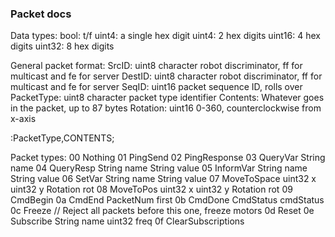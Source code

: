 ### Packet docs
Data types:
bool: t/f
uint4: a single hex digit
uint4: 2 hex digits
uint16: 4 hex digits
uint32: 8 hex digits

General packet format:
SrcID: uint8 character robot discriminator, ff for multicast and fe for server
DestID: uint8 character robot discriminator, ff for multicast and fe for server
SeqID: uint16 packet sequence ID, rolls over
PacketType: uint8 character packet type identifier
Contents: Whatever goes in the packet, up to 87 bytes
Rotation: uint16 0-360, counterclockwise from x-axis

:PacketType,CONTENTS;

Packet types:
00 Nothing
01 PingSend
02 PingResponse
03 QueryVar
    String name
04 QueryResp
    String name
    String value
05 InformVar
    String name
    String value
06 SetVar
    String name
    String value
07 MoveToSpace
    uint32 x
    uint32 y
    Rotation rot
08 MoveToPos
    uint32 x
    uint32 y
    Rotation rot
09 CmdBegin
0a CmdEnd
    PacketNum first
0b CmdDone
    CmdStatus cmdStatus
0c Freeze // Reject all packets before this one, freeze motors
0d Reset
0e Subscribe
    String name
    uint32 freq
0f ClearSubscriptions